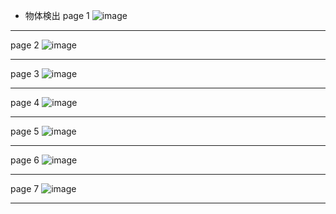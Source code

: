 * 物体検出
page 1
![image](https://github.com/user-attachments/assets/81ddb917-56a3-46a8-a3d4-0a5ee2bdb41f)

---
page 2
![image](https://github.com/user-attachments/assets/6b17730d-52a2-4830-8a7c-89f2fb3454d1)

---
page 3
![image](https://github.com/user-attachments/assets/325be678-13f1-4ae8-89ba-6e651491131a)

---
page 4
![image](https://github.com/user-attachments/assets/13bcb27b-a177-47d2-b301-2bc0afefb476)

---
page 5
![image](https://github.com/user-attachments/assets/d1bf5f74-b015-4fc2-9dc0-05c19e0b9365)

---
page 6
![image](https://github.com/user-attachments/assets/23f61083-b413-4075-8c11-a260fdb0f80d)

---
page 7
![image](https://github.com/user-attachments/assets/d45728ea-237e-4a3c-94f4-1638da311bf9)

---
